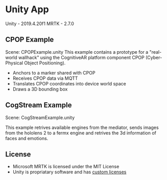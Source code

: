 Unity App
=========

Unity - 2019.4.20f1
MRTK - 2.7.0

CPOP Example
-----
Scene: CPOPExample.unity
This example contains a prototype for a "real-world wallhack" using the CognitiveAR platform component CPOP (Cyber-Physical Object Positioning).

* Anchors to a marker shared with CPOP
* Receives CPOP data via MQTT
* Translates CPOP coordinates into device world space
* Draws a 3D bounding box


CogStream Example
-----
Scene: CogStreamExample.unity

This example retrives available engines from the mediator, sends images from the hololens 2 to a fermx engine and retrives the 3d information of faces and emotions.

License
-------

* Microsoft MRTK is licensed under the MIT License
* Unity is propriatary software and has [custom licenses](https://support.unity.com/hc/en-us/categories/201268913-Licenses)
